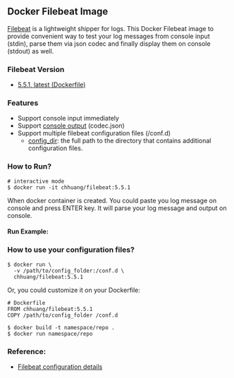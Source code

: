 ## Docker Filebeat Image

[Filebeat](https://www.elastic.co/products/beats/filebeat) is a lightweight shipper for logs. This Docker Filebeat image to provide convenient way to test your log messages from console input (stdin), parse them via json codec and finally display them on console (stdout) as well.

### Filebeat Version
* [5.5.1, latest (Dockerfile)](https://github.com/chhuang0123/docker_image_filebeat/blob/master/5.5.1/Dockerfile)

### Features
* Support console input immediately
* Support [console output](https://www.elastic.co/guide/en/beats/filebeat/current/console-output.html) (codec.json)
* Support multiple filebeat configuration files (/conf.d)
    * [config_dir](https://www.elastic.co/guide/en/beats/filebeat/current/configuration-global-options.html): the full path to the directory that contains additional configuration files.

### How to Run?

```
# interactive mode
$ docker run -it chhuang/filebeat:5.5.1

```

When docker container is created. You could paste you log message on console and press ENTER key. It will parse your log message and output on console.

#### Run Example:
<script type="text/javascript" src="https://asciinema.org/a/pcRpowA31CN4TgjFVBZiVPMvG.js" id="asciicast-pcRpowA31CN4TgjFVBZiVPMvG" async></script>


### How to use your configuration files?

```
$ docker run \
  -v /path/to/config_folder:/conf.d \
  chhuang/filebeat:5.5.1
```

Or, you could customize it on your Dockerfile:

```
# Dockerfile
FROM chhuang/filebeat:5.5.1
COPY /path/to/config_folder /conf.d

$ docker build -t namespace/repo .
$ docker run namespace/repo

```


### Reference:
* [Filebeat configuration details](https://www.elastic.co/guide/en/beats/filebeat/current/filebeat-configuration-details.html)

